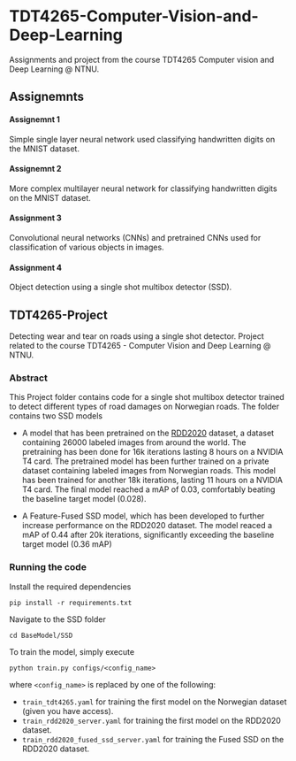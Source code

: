 # TDT4265-Computer-Vision-and-Deep-Learning

Assignments and project from the course TDT4265 Computer vision and Deep Learning @ NTNU. 

## Assignemnts

#### Assignemnt 1

Simple single layer neural network used classifying handwritten digits on the MNIST dataset.

#### Assignemnt 2

More complex multilayer neural network for classifying handwritten digits on the MNIST dataset.

#### Assignment 3

Convolutional neural networks (CNNs) and pretrained CNNs used for classification of various objects in images.

#### Assignment 4

Object detection using a single shot multibox detector (SSD).

## TDT4265-Project
Detecting wear and tear on roads using a single shot detector. Project related to the course TDT4265 - Computer Vision and Deep Learning @ NTNU.

### Abstract
This Project folder contains code for a single shot multibox detector trained to detect different types of road damages on Norwegian roads. The folder contains two SSD models

- A model that has been pretrained on the [RDD2020](https://paperswithcode.com/dataset/rdd-2020) dataset, a dataset containing 26000 labeled images from around the world. The pretraining has been done for 16k iterations lasting 8 hours on a NVIDIA T4 card. The pretrained model has been further trained on a private dataset containing labeled images from Norwegian roads. This model has been trained for another 18k iterations, lasting 11 hours on a NVIDIA T4 card. The final model reached a mAP of 0.03, comfortably beating the baseline target model (0.028).

- A Feature-Fused SSD model, which has been developed to further increase performance on the RDD2020 dataset. The model reaced a mAP of 0.44 after 20k iterations, significantly exceeding the baseline target model (0.36 mAP)

### Running the code
Install the required dependencies

```
pip install -r requirements.txt
```

Navigate to the SSD folder
```
cd BaseModel/SSD
```

To train the model, simply execute
```
python train.py configs/<config_name>
```
where ```<config_name>``` is replaced by one of the following:

- ```train_tdt4265.yaml``` for training the first model on the Norwegian dataset (given you have access).
- ```train_rdd2020_server.yaml``` for training the first model on the RDD2020 dataset.
- ```train_rdd2020_fused_ssd_server.yaml``` for training the Fused SSD on the RDD2020 dataset.
